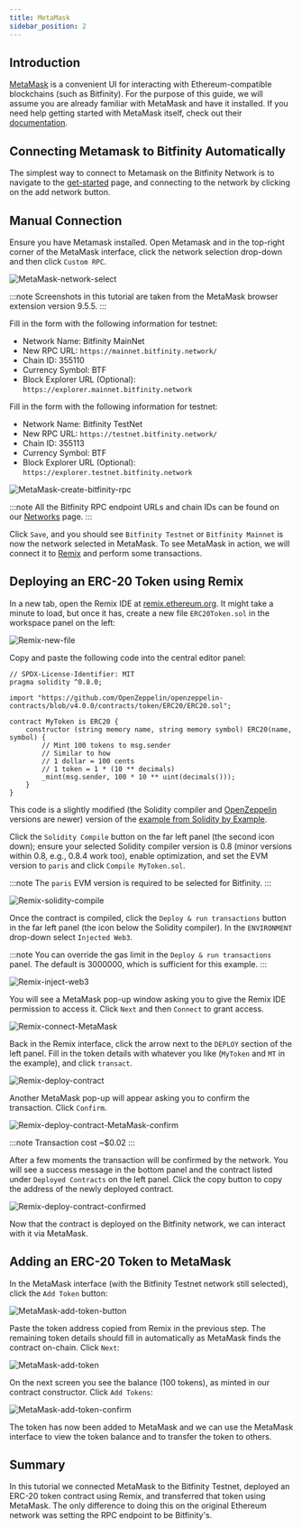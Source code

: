 ```yaml
---
title: MetaMask
sidebar_position: 2
---
```


## Introduction

[MetaMask](https://chromewebstore.google.com/detail/metamask/nkbihfbeogaeaoehlefnkodbefgpgknn) is a convenient UI for interacting with Ethereum-compatible blockchains (such as Bitfinity). For the purpose of this guide, we will assume you are already familiar with MetaMask and have it installed. If you need help getting started with MetaMask itself, check out their [documentation](https://docs.metamask.io/).



## Connecting Metamask to Bitfinity Automatically

The simplest way to connect to Metamask on the Bitfinity Network is to navigate to the [get-started](https://bitfinity.network/start) page, and connecting to the network by clicking on the add network button. 


## Manual Connection 




Ensure you have Metamask installed. Open Metamask and in the top-right corner of the MetaMask interface, click the network selection drop-down and then click `Custom RPC`.

![MetaMask-network-select](/img/metamask_choose_network.png)

:::note
Screenshots in this tutorial are taken from the MetaMask browser extension version 9.5.5.
:::

Fill in the form with the following information for testnet:

* Network Name: Bitfinity MainNet
* New RPC URL: `https://mainnet.bitfinity.network/`
* Chain ID: 355110
* Currency Symbol: BTF
* Block Explorer URL (Optional): `https://explorer.mainnet.bitfinity.network`

Fill in the form with the following information for testnet:

* Network Name: Bitfinity TestNet
* New RPC URL: `https://testnet.bitfinity.network/`
* Chain ID: 355113
* Currency Symbol: BTF
* Block Explorer URL (Optional): `https://explorer.testnet.bitfinity.network`

![MetaMask-create-bitfinity-rpc](/img/metamask_create_bitfinity_rpc.png)

:::note
All the Bitfinity RPC endpoint URLs and chain IDs can be found on our [Networks](../getting-started/network-endpoints.md) page.
:::

Click `Save`, and you should see `Bitfinity Testnet` or `Bitfinity Mainnet` is now the network selected in MetaMask.
To see MetaMask in action, we will connect it to [Remix] and perform some transactions.

## Deploying an ERC-20 Token using Remix

In a new tab, open the Remix IDE at [remix.ethereum.org](https://remix.ethereum.org).
It might take a minute to load, but once it has, create a new file `ERC20Token.sol` in the workspace panel on the left:

![Remix-new-file](/img/remix_new_file.png)

Copy and paste the following code into the central editor panel:

```solidity
// SPDX-License-Identifier: MIT
pragma solidity ^0.8.0;

import "https://github.com/OpenZeppelin/openzeppelin-contracts/blob/v4.0.0/contracts/token/ERC20/ERC20.sol";

contract MyToken is ERC20 {
    constructor (string memory name, string memory symbol) ERC20(name, symbol) {
        // Mint 100 tokens to msg.sender
        // Similar to how
        // 1 dollar = 100 cents
        // 1 token = 1 * (10 ** decimals)
        _mint(msg.sender, 100 * 10 ** uint(decimals()));
    }
}
```

This code is a slightly modified (the Solidity compiler and [OpenZeppelin] versions are newer) version of the [example from Solidity by Example].

Click the `Solidity Compile` button on the far left panel (the second icon down);
ensure your selected Solidity compiler version is 0.8 (minor versions within 0.8, e.g., 0.8.4 work too), enable optimization,  and set the EVM version to `paris` and click `Compile MyToken.sol`.

:::note
The `paris` EVM version is required to be selected for Bitfinity.
:::

![Remix-solidity-compile](/img/remix_solidity_compile.png)

Once the contract is compiled, click the `Deploy & run transactions` button in the far left panel (the icon below the Solidity compiler).
In the `ENVIRONMENT` drop-down select `Injected Web3`.

:::note
You can override the gas limit in the `Deploy & run transactions` panel. The default is 3000000, which is sufficient for this example.
:::

![Remix-inject-web3](/img/remix_injected_web3.png)

You will see a MetaMask pop-up window asking you to give the Remix IDE permission to access it.
Click `Next` and then `Connect` to grant access.

![Remix-connect-MetaMask](/img/remix_connect_with_metamask.png)

Back in the Remix interface, click the arrow next to the `DEPLOY` section of the left panel.
Fill in the token details with whatever you like (`MyToken` and `MT` in the example), and click `transact`.

![Remix-deploy-contract](/img/remix_deploy_contract.png)

Another MetaMask pop-up will appear asking you to confirm the transaction.
Click `Confirm`.

![Remix-deploy-contract-MetaMask-confirm](/img/remix_deploy_contract_metamask_confirm.png)

:::note
Transaction cost ~$0.02
:::

After a few moments the transaction will be confirmed by the network.
You will see a success message in the bottom panel and the contract listed under `Deployed Contracts` on the left panel.
Click the copy button to copy the address of the newly deployed contract.

![Remix-deploy-contract-confirmed](/img/remix_deploy_contract_confirmed.png)

Now that the contract is deployed on the Bitfinity network, we can interact with it via MetaMask.

## Adding an ERC-20 Token to MetaMask

In the MetaMask interface (with the Bitfinity Testnet network still selected), click the `Add Token` button:

![MetaMask-add-token-button](/img/metamask_add_token_button.png)

Paste the token address copied from Remix in the previous step.
The remaining token details should fill in automatically as MetaMask finds the contract on-chain.
Click `Next`:

![MetaMask-add-token](/img/metamask_add_token.png)

On the next screen you see the balance (100 tokens), as minted in our contract constructor.
Click `Add Tokens`:

![MetaMask-add-token-confirm](/img/metamask_add_token_confirm.png)

The token has now been added to MetaMask and we can use the MetaMask interface to view the token balance and to transfer the token to others.

## Summary

In this tutorial we connected MetaMask to the Bitfinity Testnet, deployed an ERC-20 token contract using Remix, and transferred that token using MetaMask.
The only difference to doing this on the original Ethereum network was setting the RPC endpoint to be Bitfinity's.

[MetaMask]: https://metamask.io
[Remix]: https://remix.ethereum.org
[OpenZeppelin]: https://openzeppelin.com/contracts/
[example from Solidity by Example]: https://solidity-by-example.org/app/erc20/
